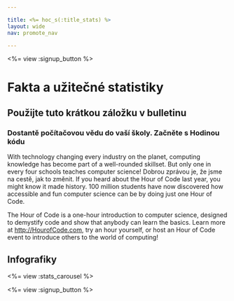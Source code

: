```yaml
---

title: <%= hoc_s(:title_stats) %>
layout: wide
nav: promote_nav

---
```


<a id="blurb"></a>

<%= view :signup_button %>

# Fakta a užitečné statistiky

## Použijte tuto krátkou záložku v bulletinu

### Dostantě počítačovou vědu do vaší školy. Začněte s Hodinou kódu

With technology changing every industry on the planet, computing knowledge has become part of a well-rounded skillset. But only one in every four schools teaches computer science! Dobrou zprávou je, že jsme na cestě, jak to změnit. If you heard about the Hour of Code last year, you might know it made history. 100 million students have now discovered how accessible and fun computer science can be by doing just one Hour of Code.

The Hour of Code is a one-hour introduction to computer science, designed to demystify code and show that anybody can learn the basics. Learn more at <http://HourofCode.com>, try an hour yourself, or host an Hour of Code event to introduce others to the world of computing!

<a id="infographics"></a>

## Infografiky

<%= view :stats_carousel %>

<%= view :signup_button %>